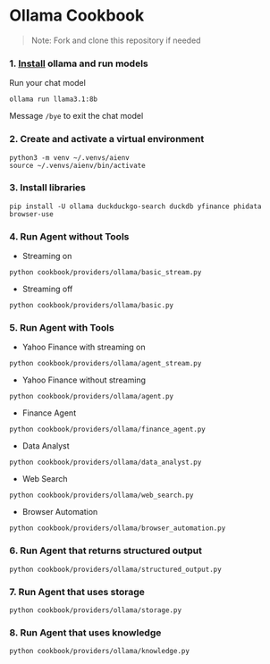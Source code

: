 # Ollama Cookbook

> Note: Fork and clone this repository if needed

### 1. [Install](https://github.com/ollama/ollama?tab=readme-ov-file#macos) ollama and run models

Run your chat model

```shell
ollama run llama3.1:8b
```

Message `/bye` to exit the chat model

### 2. Create and activate a virtual environment

```shell
python3 -m venv ~/.venvs/aienv
source ~/.venvs/aienv/bin/activate
```

### 3. Install libraries

```shell
pip install -U ollama duckduckgo-search duckdb yfinance phidata browser-use
```

### 4. Run Agent without Tools

- Streaming on

```shell
python cookbook/providers/ollama/basic_stream.py
```

- Streaming off

```shell
python cookbook/providers/ollama/basic.py
```

### 5. Run Agent with Tools

- Yahoo Finance with streaming on

```shell
python cookbook/providers/ollama/agent_stream.py
```

- Yahoo Finance without streaming

```shell
python cookbook/providers/ollama/agent.py
```

- Finance Agent

```shell
python cookbook/providers/ollama/finance_agent.py
```

- Data Analyst

```shell
python cookbook/providers/ollama/data_analyst.py
```

- Web Search

```shell
python cookbook/providers/ollama/web_search.py
```

- Browser Automation

```shell
python cookbook/providers/ollama/browser_automation.py
```

### 6. Run Agent that returns structured output

```shell
python cookbook/providers/ollama/structured_output.py
```

### 7. Run Agent that uses storage

```shell
python cookbook/providers/ollama/storage.py
```

### 8. Run Agent that uses knowledge

```shell
python cookbook/providers/ollama/knowledge.py
```
